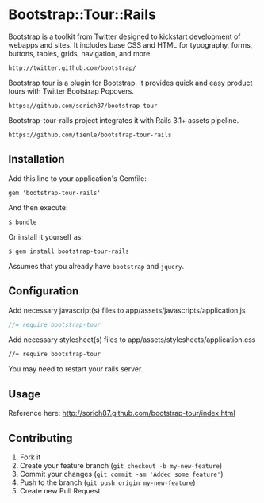 # Bootstrap::Tour::Rails

Bootstrap is a toolkit from Twitter designed to kickstart development of webapps
and sites. It includes base CSS and HTML for typography, forms, buttons, tables,
grids, navigation, and more.

    http://twitter.github.com/bootstrap/

Bootstrap tour is a plugin for Bootstrap. It provides quick and easy product
tours with Twitter Bootstrap Popovers.

    https://github.com/sorich87/bootstrap-tour

Bootstrap-tour-rails project integrates it with Rails 3.1+ assets
pipeline.

    https://github.com/tienle/bootstrap-tour-rails


## Installation

Add this line to your application's Gemfile:

    gem 'bootstrap-tour-rails'

And then execute:

    $ bundle

Or install it yourself as:

    $ gem install bootstrap-tour-rails


Assumes that you already have `bootstrap` and `jquery`.

## Configuration

Add necessary javascript(s) files to app/assets/javascripts/application.js

```javascript
//= require bootstrap-tour
```

Add necessary stylesheet(s) files to app/assets/stylesheets/application.css

```
//= require bootstrap-tour
```

You may need to restart your rails server.

## Usage

Reference here: http://sorich87.github.com/bootstrap-tour/index.html

## Contributing

1. Fork it
2. Create your feature branch (`git checkout -b my-new-feature`)
3. Commit your changes (`git commit -am 'Added some feature'`)
4. Push to the branch (`git push origin my-new-feature`)
5. Create new Pull Request
